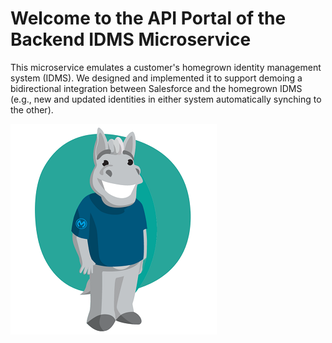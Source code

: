 # Welcome to the API Portal of the Backend IDMS Microservice

This microservice emulates a customer's homegrown identity management system (IDMS). We designed and implemented it to support demoing a bidirectional integration between Salesforce and the homegrown IDMS (e.g., new and updated identities in either system automatically synching to the other).

![Max Mule](img/Max-Mule.png)
